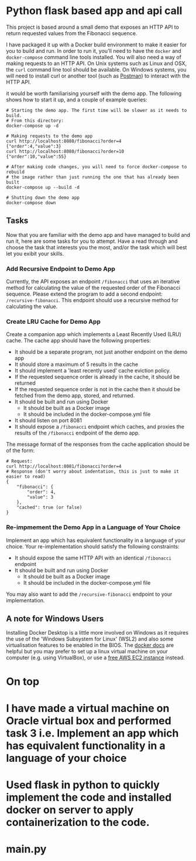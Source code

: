 # Python flask based app and api call
This project is based around a small demo that exposes an HTTP API to
return requested values from the Fibonacci sequence.

I have packaged it up with a Docker build environment to make it easier for
you to build and run. In order to run it, you'll need to have the `docker`
and `docker-compose` command line tools installed. You will also need a way
of making requests to an HTTP API. On Unix systems such as Linux and OSX, the
`curl` command line tool should be available. On Windows systems, you will
need to install curl or another tool
(such as [Postman](https://www.postman.com/downloads/)) to interact with the
HTTP API.

it would be worth familiarising yourself with the demo app. The following shows how to start it up, and a couple
of example queries:

```
# Starting the demo app. The first time will be slower as it needs to build.
# From this directory:
docker-compose up -d

# Making requests to the demo app
curl http://localhost:8080/fibonacci?order=4
{"order":4,"value":3}
curl http://localhost:8080/fibonacci?order=10
{"order":10,"value":55}

# After making code changes, you will need to force docker-compose to rebuild
# the image rather than just running the one that has already been built
docker-compose up --build -d

# Shutting down the demo app
docker-compose down
```

## Tasks

Now that you are familiar with the demo app and have managed to build and run
it, here are some tasks for you to attempt. Have a read through and choose the task that interests you the
most, and/or the task which will best let you exibit your skills.

### Add Recursive Endpoint to Demo App

Currently, the API exposes an endpoint `/fibonacci` that uses an iterative
method for calculating the value of the requested order of the Fibonacci
sequence. Please extend the program to add a second endpoint:
`/recursive-fibonacci`. This endpoint should use a recursive method for
calculating the value.

### Create LRU Cache for Demo App

Create a companion app which implements a Least Recently Used (LRU) cache.
The cache app should have the following properties:

- It should be a separate program, not just another endpoint on the demo app
- It should store a maximum of 5 results in the cache
- It should implement a 'least recently used' cache eviction policy.
- If the requested sequence order is already in the cache, it should be returned
- If the requested sequence order is not in the cache then it should be fetched from
  the demo app, stored, and returned.
- It should be built and run using Docker
  - It should be built as a Docker image
  - It should be included in the docker-compose.yml file
- It should listen on port 8081
- It should expose a `/fibonacci` endpoint which caches, and proxies the results
  of the `/fibonacci` endpoint of the demo app.

The message format of the responses from the cache application should be of the form:

```
# Request:
curl http://localhost:8081/fibonacci?order=4
# Response (don't worry about indentation, this is just to make it easier to read)
{
    "fibonacci": {
        "order": 4,
        "value": 3
    },
    "cached": true (or false)
}
```

### Re-impmement the Demo App in a Language of Your Choice

Implement an app which has equivalent functionality in a language of your choice.
Your re-implementation should satisfy the following constraints:

- It should expose the same HTTP API with an identical `/fibonacci` endpoint
- It should be built and run using Docker
  - It should be built as a Docker image
  - It should be included in the docker-compose.yml file

You may also want to add the `/recursive-fibonacci` endpoint to your implementation.

## A note for Windows Users

Installing Docker Desktop is a little more involved on Windows as it requires the
use of the 'Windows Subsystem for Linux' (WSL2) and also some virtualisation features
to be enabled in the BIOS. The
[docker docs](https://docs.docker.com/docker-for-windows/install/) are helpful but you
may prefer to set up a linux virtual machine on your computer (e.g. using VirtualBox),
or use a [free AWS EC2 instance](https://aws.amazon.com/free) instead.


# On top
# I have made a virtual machine on Oracle virtual box and performed task 3 i.e. Implement an app which has equivalent functionality in a language of your choice
# Used flask in python to quickly implement the code and installed docker on server to apply containerization to the code.
# main.py
